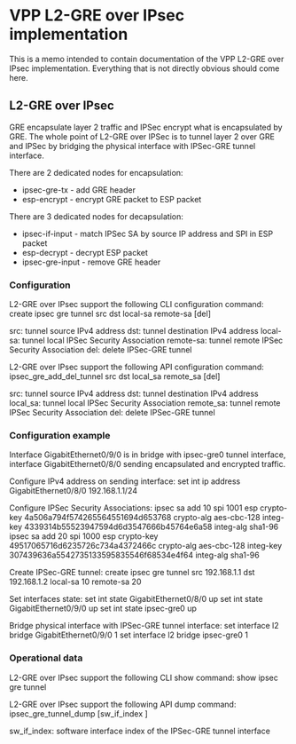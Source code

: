 # VPP L2-GRE over IPsec implementation

This is a memo intended to contain documentation of the VPP L2-GRE over IPsec implementation.
Everything that is not directly obvious should come here.


## L2-GRE over IPsec
GRE encapsulate layer 2 traffic and IPSec encrypt what is encapsulated by GRE. The whole point of L2-GRE over IPSec is to tunnel layer 2 over GRE and IPSec by bridging the physical interface with IPSec-GRE tunnel interface.

There are 2 dedicated nodes for encapsulation:
* ipsec-gre<n>-tx - add GRE header
* esp-encrypt - encrypt GRE packet to ESP packet

There are 3 dedicated nodes for decapsulation:
* ipsec-if-input - match IPSec SA by source IP address and SPI in ESP packet
* esp-decrypt - decrypt ESP packet
* ipsec-gre-input - remove GRE header


### Configuration

L2-GRE over IPsec support the following CLI configuration command:
    create ipsec gre tunnel src <addr> dst <addr> local-sa <id> remote-sa <id> [del]

src: tunnel source IPv4 address
dst: tunnel destination IPv4 address
local-sa: tunnel local IPSec Security Association
remote-sa: tunnel remote IPSec Security Association
del: delete IPSec-GRE tunnel

L2-GRE over IPsec support the following API configuration command:
    ipsec_gre_add_del_tunnel src <addr> dst <addr> local_sa <sa-id> remote_sa <sa-id> [del]

src: tunnel source IPv4 address
dst: tunnel destination IPv4 address
local_sa: tunnel local IPSec Security Association
remote_sa: tunnel remote IPSec Security Association
del: delete IPSec-GRE tunnel


### Configuration example

Interface GigabitEthernet0/9/0 is in bridge with ipsec-gre0 tunnel interface, interface GigabitEthernet0/8/0 sending encapsulated and encrypted traffic.

Configure IPv4 address on sending interface:
set int ip address GigabitEthernet0/8/0 192.168.1.1/24

Configure IPSec Security Associations:
ipsec sa add 10 spi 1001 esp crypto-key 4a506a794f574265564551694d653768 crypto-alg aes-cbc-128 integ-key 4339314b55523947594d6d3547666b45764e6a58 integ-alg sha1-96
ipsec sa add 20 spi 1000 esp crypto-key 49517065716d6235726c734a4372466c crypto-alg aes-cbc-128 integ-key 307439636a5542735133595835546f68534e4f64 integ-alg sha1-96

Create IPSec-GRE tunnel:
create ipsec gre tunnel src 192.168.1.1 dst 192.168.1.2 local-sa 10 remote-sa 20

Set interfaces state:
set int state GigabitEthernet0/8/0 up
set int state GigabitEthernet0/9/0 up
set int state ipsec-gre0 up

Bridge physical interface with IPSec-GRE tunnel interface:
set interface l2 bridge GigabitEthernet0/9/0 1
set interface l2 bridge ipsec-gre0 1


### Operational data

L2-GRE over IPsec support the following CLI show command:
    show ipsec gre tunnel

L2-GRE over IPsec support the following API dump command:
    ipsec_gre_tunnel_dump [sw_if_index <nn>]

sw_if_index: software interface index of the IPSec-GRE tunnel interface

